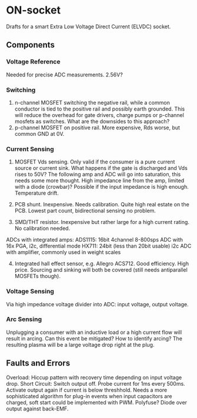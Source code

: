 # ON-socket
Drafts for a smart Extra Low Voltage Direct Current (ELVDC) socket.

## Components

### Voltage Reference

Needed for precise ADC measurements. 2.56V?

### Switching

1. n-channel MOSFET switching the negative rail, while a common conductor is tied to the positive rail and possibly earth grounded. This will reduce the overhead for gate drivers, charge pumps or p-channel mosfets as switches. What are the downsides to this approach?
2. p-channel MOSFET on positive rail. More expensive, Rds worse, but common GND at 0V.

### Current Sensing

1. MOSFET Vds sensing. Only valid if the consumer is a pure current source or current sink. What happens if the gate is discharged and Vds rises to 50V? The following amp and ADC will go into saturation, this needs some more thought. High impedance line from the amp, limited with a diode (crowbar)? Possible if the input impedance is high enough. Temperature drift.

2. PCB shunt. Inexpensive. Needs calibration. Quite high real estate on the PCB. Lowest part count, bidirectional sensing no problem.

3. SMD/THT resistor. Inexpensive but rather large for a high current rating. No calibration needed.

ADCs with integrated amps:
ADS1115: 16bit 4channel 8-800sps ADC with 16x PGA, i2c, differential mode
HX711: 24bit (less than 20bit usable) i2c ADC with amplifier, commonly used in weight scales

4. Integrated hall effect sensor, e.g. Allegro ACS712. Good efficiency. High price. Sourcing and sinking will both be covered (still needs antiparallel MOSFETs though).

### Voltage Sensing

Via high impedance voltage divider into ADC: input voltage, output voltage.

### Arc Sensing

Unplugging a consumer with an inductive load or a high current flow will result in arcing. Can this event be mitigated? How to identify arcing? The resulting plasma will be a large voltage drop right at the plug.

## Faults and Errors

Overload: Hiccup pattern with recovery time depending on input voltage drop.
Short Circuit: Switch output off. Probe current for 1ms every 500ms. Activate output again if current is below threshhold. Needs a more sophisticated algorithm for plug-in events when input capacitors are charged, soft start could be implemented with PWM.
Polyfuse?
Diode over output against back-EMF.